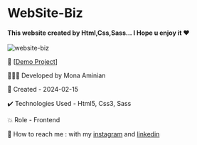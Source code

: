 # WebSite-Biz
 
**This website created by Html,Css,Sass... I Hope u enjoy it ❤**
<br></br>
![website-biz](https://github.com/Moniia/WebSite-Biz/assets/155805252/16282f27-e7ff-4d91-8fc7-7a3fee880987)

🔗 [[Demo Project](https://moniia.github.io/WebSite-Biz/)]

👩🏻‍💻 Developed by Mona Aminian

📆 Created - 2024-02-15

✔️ Technologies Used - Html5, Css3, Sass

💥 Role - Frontend

📲 How to reach me : with my [instagram](https://www.instagram.com/mona.aminian.web) and [linkedin](https://www.linkedin.com/in/mona-aminian-119427169)
